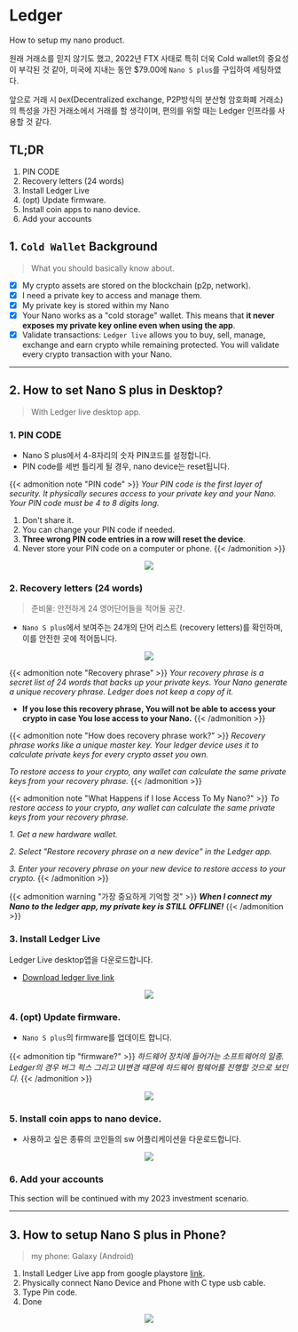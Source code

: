 # Ledger


How to setup my nano product.
<!--more-->

원래 거래소를 믿지 않기도 했고, 2022년 FTX 사태로 특히 더욱 Cold wallet의 중요성이 부각된 것 같아, 미국에 지내는 동안 $79.00에 `Nano S plus`를 구입하여 세팅하였다. 

앞으로 거래 시 `DeX`(Decentralized exchange, P2P방식의 분산형 암호화폐 거래소)의 특성을 가진 거래소에서 거래를 할 생각이며, 편의를 위할 때는 Ledger 인프라를 사용할 것 같다.

## TL;DR

1. PIN CODE
2. Recovery letters (24 words)
3. Install Ledger Live
4. (opt) Update firmware.
5. Install coin apps to nano device.
6. Add your accounts

## 1. `Cold Wallet` Background
> What you should basically know about.

- [x] My crypto assets are stored on the blockchain (p2p, network).
- [x] I need a private key to access and manage them.
- [x] My private key is stored within my Nano
- [x] Your Nano works as a "cold storage" wallet. This means that **it never exposes my private key online even when using the app**.
- [x] Validate transactions: `Ledger live` allows you to buy, sell, manage, exchange and earn crypto while remaining protected. You will validate every crypto transaction with your Nano.

---

## 2. How to set Nano S plus in Desktop?
> With Ledger live desktop app.

### 1. PIN CODE

- Nano S plus에서 4-8자리의 숫자 PIN코드를 설정합니다.
- PIN code를 세번 틀리게 될 경우, nano device는 reset됩니다.  

{{< admonition note "PIN code" >}}
_Your PIN code is the first layer of security. It physically secures access to your private key and your Nano. Your PIN code must be 4 to 8 digits long._

1. Don't share it.
2. You can change your PIN code if needed.
3. **Three wrong PIN code entries in a row will reset the device**.
4. Never store your PIN code on a computer or phone.
{{< /admonition  >}}

<center>

![](/images/nano_pincode.png)

</center>

### 2. Recovery letters (24 words)
> 준비물: 안전하게 24 영어단어들을 적어둘 공간.

- `Nano S plus`에서 보여주는 24개의 단어 리스트 (recovery letters)를 확인하며, 이를 안전한 곳에 적어둡니다.

<center>

![](/images/nano_recovery.png)

</center>


{{< admonition note "Recovery phrase" >}}
_Your recovery phrase is a secret list of 24 words that backs up your private keys. Your Nano generate a unique recovery phrase. Ledger does not keep a copy of it._

- **If you lose this recovery phrase, You will not be able to access your crypto in case You lose access to your Nano.**
{{< /admonition  >}}

{{< admonition note "How does recovery phrase work?" >}}
_Recovery phrase works like a unique master key. Your ledger device uses it to calculate private keys for every crypto asset you own._

_To restore access to your crypto, any wallet can calculate the same private keys from your recovery phrase._
{{< /admonition  >}}

{{< admonition note "What Happens if I lose Access To My Nano?" >}}
_To restore access to your crypto, any wallet can calculate the same private keys from your recovery phrase._

_1. Get a new hardware wallet._

_2. Select "Restore recovery phrase on a new device" in the Ledger app._

_3. Enter your recovery phrase on your new device to restore access to your crypto._
{{< /admonition  >}}


{{< admonition warning "가장 중요하게 기억할 것" >}}
_**When I connect my Nano to the ledger app, my private key is STILL OFFLINE!**_
{{< /admonition  >}}




### 3. Install Ledger Live

Ledger Live desktop앱을 다운로드합니다.

- [Download ledger live link](https://www.ledger.com/start)

<center>

![](/images/nano_download.png)

</center>



### 4. (opt) Update firmware.

- `Nano S plus`의 firmware를 업데이트 합니다.

{{< admonition tip "firmware?" >}}
_하드웨어 장치에 들어가는 소프트웨어의 일종. Ledger의 경우 버그 픽스 그리고 UI변경 때문에 하드웨어 펌웨어를 진행할 것으로 보인다._
{{< /admonition  >}}

<center>

![](/images/nano_update_firmware.png)

</center>


### 5. Install coin apps to nano device.

- 사용하고 싶은 종류의 코인들의 sw 어플리케이션을 다운로드합니다.

<center>

![](/images/nano_install_apps.png)

</center>


### 6. Add your accounts

This section will be continued with my 2023 investment scenario.

---

## 3. How to setup Nano S plus in Phone?

> my phone: Galaxy (Android)

1. Install Ledger Live app from google playstore [link](https://play.google.com/store/apps/details?id=com.ledger.live&hl=en_US&gl=US&pli=1).
2. Physically connect Nano Device and Phone with C type usb cable.
3. Type Pin code.
4. Done

<center>

![](/images/nano_phone.jpeg)

</center>
